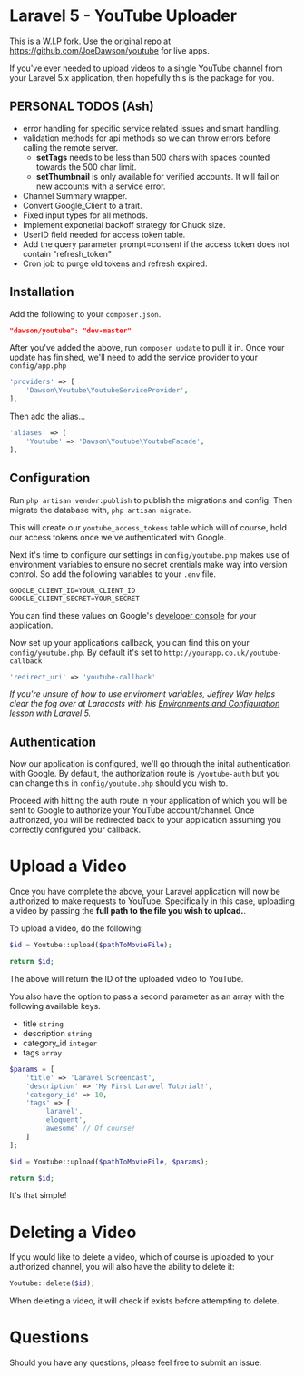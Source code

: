 # Laravel 5 - YouTube Uploader

This is a W.I.P fork. Use the original repo at https://github.com/JoeDawson/youtube for live apps. 

If you've ever needed to upload videos to a single YouTube channel from your Laravel 5.x application, then hopefully this is the package for you.

## PERSONAL TODOS (Ash)

 -  error handling for specific service related issues and smart handling. 
 -  validation methods for api methods so we can throw errors before calling the remote server. 
 	- **setTags** needs to be less than 500 chars with spaces counted towards the 500 char limit. 
 	- **setThumbnail** is only available for verified accounts. It will fail on new accounts with a service error. 
 -  Channel Summary wrapper. 
 -  Convert Google_Client to a trait. 
 -  Fixed input types for all methods. 
 -  Implement exponetial backoff strategy for Chuck size. 
 -  UserID field needed for access token table.
 -  Add the query parameter prompt=consent if the access token does not contain "refresh_token"
 -  Cron job to purge old tokens and refresh expired. 


## Installation

Add the following to your `composer.json`.

```json
"dawson/youtube": "dev-master"
```

After you've added the above, run `composer update` to pull it in. Once your update has finished, we'll need to add the service provider to your `config/app.php`

```php
'providers' => [
	'Dawson\Youtube\YoutubeServiceProvider',
],
```

Then add the alias...

```php
'aliases' => [
	'Youtube' => 'Dawson\Youtube\YoutubeFacade',
],
```

## Configuration

Run `php artisan vendor:publish` to publish the migrations and config. Then migrate the database with, `php artisan migrate`.

This will create our `youtube_access_tokens` table which will of course, hold our access tokens once we've authenticated with Google.

Next it's time to configure our settings in `config/youtube.php` makes use of environment variables to ensure no secret crentials make way into version control. So add the following variables to your `.env` file.

```
GOOGLE_CLIENT_ID=YOUR_CLIENT_ID
GOOGLE_CLIENT_SECRET=YOUR_SECRET
```

You can find these values on Google's [developer console](https://console.developers.google.com/project) for your application. 

Now set up your applications callback, you can find this on your `config/youtube.php`. By default it's set to `http://yourapp.co.uk/youtube-callback`

```php
'redirect_uri' => 'youtube-callback'
```

*If you're unsure of how to use enviroment variables, Jeffrey Way helps clear the fog over at Laracasts with his [Environments and Configuration](https://laracasts.com/series/laravel-5-fundamentals/episodes/6) lesson with Laravel 5.*

## Authentication

Now our application is configured, we'll go through the inital authentication with Google. By default, the authorization route is `/youtube-auth` but you can change this in `config/youtube.php` should you wish to.

Proceed with hitting the auth route in your application of which you will be sent to Google to authorize your YouTube account/channel. Once authorized, you will be redirected back to your application assuming you correctly configured your callback.

# Upload a Video

Once you have complete the above, your Laravel application will now be authorized to make requests to YouTube. Specifically in this case, uploading a video by passing the **full path to the file you wish to upload.**.

To upload a video, do the following:

```php
$id = Youtube::upload($pathToMovieFile);

return $id;
```

The above will return the ID of the uploaded video to YouTube.

You also have the option to pass a second parameter as an array with the following available keys.

- title `string`
- description `string`
- category_id `integer`
- tags `array`

```php
$params = [
	'title'	=> 'Laravel Screencast',
	'description' => 'My First Laravel Tutorial!',
	'category_id' => 10,
	'tags' => [
		'laravel',
		'eloquent',
		'awesome' // Of course!
	]
];

$id = Youtube::upload($pathToMovieFile, $params);

return $id;
```

It's that simple!

# Deleting a Video

If you would like to delete a video, which of course is uploaded to your authorized channel, you will also have the ability to delete it:

```php
Youtube::delete($id);
```

When deleting a video, it will check if exists before attempting to delete.

# Questions

Should you have any questions, please feel free to submit an issue.
